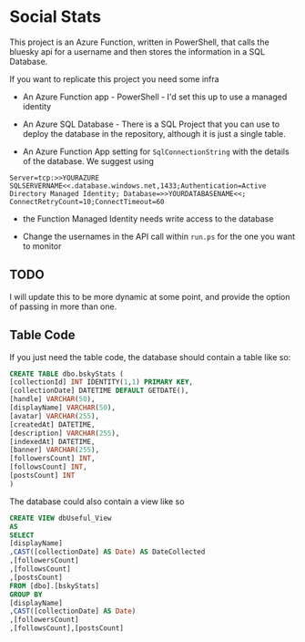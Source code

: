 # Social Stats

This project is an Azure Function, written in PowerShell, that calls the bluesky api for a username and then stores the information in a SQL Database.

If you want to replicate this project you need some infra
- An Azure Function app - PowerShell - I'd set this up to use a managed identity

- An Azure SQL Database - There is a SQL Project that you can use to deploy the database in the repository, although it is just a single table.

- An Azure Function App setting for `SqlConnectionString` with the details of the database. We suggest using

`Server=tcp:>>YOURAZURE SQLSERVERNAME<<.database.windows.net,1433;Authentication=Active Directory Managed Identity; Database=>>YOURDATABASENAME<<; ConnectRetryCount=10;ConnectTimeout=60`

- the Function Managed Identity needs write access to the database

- Change the usernames in the API call within `run.ps` for the one you want to monitor

## TODO
I will update this to be more dynamic at some point, and provide the option of passing in more than one.

## Table Code

If you just need the table code, the database should contain a table like so:

```sql
CREATE TABLE dbo.bskyStats (
[collectionId] INT IDENTITY(1,1) PRIMARY KEY,
[collectionDate] DATETIME DEFAULT GETDATE(),
[handle] VARCHAR(50),
[displayName] VARCHAR(50),
[avatar] VARCHAR(255),
[createdAt] DATETIME,
[description] VARCHAR(255),
[indexedAt] DATETIME,
[banner] VARCHAR(255),
[followersCount] INT,
[followsCount] INT,
[postsCount] INT
)
```

The database could also contain a view like so

```sql
CREATE VIEW dbUseful_View
AS
SELECT
[displayName]
,CAST([collectionDate] AS Date) AS DateCollected
,[followersCount]
,[followsCount]
,[postsCount]
FROM [dbo].[bskyStats]
GROUP BY
[displayName]
,CAST([collectionDate] AS Date)
,[followersCount]
,[followsCount],[postsCount]
```